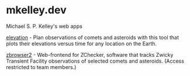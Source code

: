 # mkelley.dev

Michael S. P. Kelley's web apps

[elevation](https://elevation.mkelley.dev/) - Plan observations of comets and asteroids with this tool that plots their elevations versus time for any location on the Earth.

[zbrowser2](https://zbrowser2.mkelley.dev) - Web-frontend for ZChecker, software that tracks Zwicky Transient Facility observations of selected comets and asteroids.  (Access restricted to team members.)
